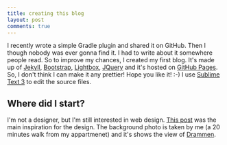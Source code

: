 ```yaml
---
title: creating this blog
layout: post
comments: true
---
```

I recently wrote a simple Gradle plugin and shared it on GitHub. Then I though nobody was ever gonna find it. I had to write about it somewhere people read. So to improve my chances, I created my first blog. It's made up of [Jekyll](http://jekyllrb.com/), [Bootstrap](http://getbootstrap.com/), [Lightbox](http://lokeshdhakar.com/projects/lightbox2/), [JQuery](http://jquery.com/) and it's hosted on [GitHub Pages](https://pages.github.com/). So, I don't think I can make it any prettier! Hope you like it! :-) I use [Sublime Text 3](http://www.sublimetext.com/3) to edit the source files.

## Where did I start?
I'm not a designer, but I'm still interested in web design. [This post](http://www.williamghelfi.com/blog/2013/08/04/bootstrap-in-practice-a-landing-page/) was the main inspiration for the design. The background photo is taken by me (a 20 minutes walk from my appartmenet) and it's shows the view of [Drammen](https://goo.gl/maps/Cp2DF).
